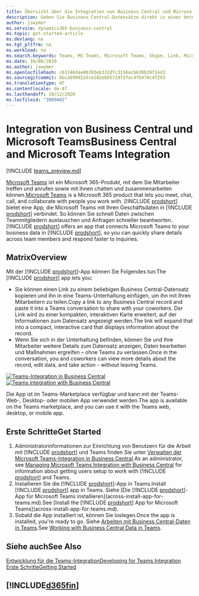```yaml
---
title: Übersicht über die Integration von Business Central und Microsoft Teams | Microsoft Docs
description: Geben Sie Business Central-Datensätze direkt in einer Unterhaltung in Teams frei.
author: jswymer
ms.service: dynamics365-business-central
ms.topic: get-started-article
ms.devlang: na
ms.tgt_pltfrm: na
ms.workload: na
ms.search.keywords: Teams, MS Teams, Microsoft Teams, Skype, Link, Microsoft 365, collaborate, collaboration, teamwork
ms.date: 10/08/2020
ms.author: jswymer
ms.openlocfilehash: c63746dae80703eb332dfc3156acb630b39f2ed3
ms.sourcegitcommit: 4bca699d2a5ce182eb5572d72fac4fb478c4f293
ms.translationtype: HT
ms.contentlocale: de-AT
ms.lasthandoff: 10/12/2020
ms.locfileid: "3989402"
---
```

# <a name="business-central-and-microsoft-teams-integration"></a><span data-ttu-id="1e787-103">Integration von Business Central und Microsoft Teams</span><span class="sxs-lookup"><span data-stu-id="1e787-103">Business Central and Microsoft Teams Integration</span></span>

[!INCLUDE [teams_preview.md](includes/teams_preview.md)]

<span data-ttu-id="1e787-104">[Microsoft Teams](https://www.microsoft.com/en-us/microsoft-365/microsoft-teams) ist ein Microsoft 365-Produkt, mit dem Sie Mitarbeiter treffen und anrufen sowie mit ihnen chatten und zusammenarbeiten können.</span><span class="sxs-lookup"><span data-stu-id="1e787-104">[Microsoft Teams](https://www.microsoft.com/en-us/microsoft-365/microsoft-teams) is a Microsoft 365 product that lets you meet, chat, call, and collaborate with people you work with.</span></span> <span data-ttu-id="1e787-105">[!INCLUDE [prodshort](includes/prodshort.md)] bietet eine App, die Microsoft Teams mit Ihren Geschäftsdaten in [!INCLUDE [prodshort](includes/prodshort.md)] verbindet. So können Sie schnell Daten zwischen Teammitgliedern austauschen und Anfragen schneller beantworten.</span><span class="sxs-lookup"><span data-stu-id="1e787-105">[!INCLUDE [prodshort](includes/prodshort.md)] offers an app that connects Microsoft Teams to your business data in [!INCLUDE [prodshort](includes/prodshort.md)], so you can quickly share details across team members and respond faster to inquiries.</span></span>

## <a name="overview"></a><span data-ttu-id="1e787-106">Matrix</span><span class="sxs-lookup"><span data-stu-id="1e787-106">Overview</span></span>

<span data-ttu-id="1e787-107">Mit der [!INCLUDE [prodshort](includes/prodshort.md)]-App können Sie Folgendes tun:</span><span class="sxs-lookup"><span data-stu-id="1e787-107">The [!INCLUDE [prodshort](includes/prodshort.md)] app lets you:</span></span>

- <span data-ttu-id="1e787-108">Sie können einen Link zu einem beliebigen Business Central-Datensatz kopieren und ihn in eine Teams-Unterhaltung einfügen, um ihn mit Ihren Mitarbeitern zu teilen.</span><span class="sxs-lookup"><span data-stu-id="1e787-108">Copy a link to any Business Central record and paste it into a Teams conversation to share with your coworkers.</span></span> <span data-ttu-id="1e787-109">Der Link wird zu einer kompakten, interaktiven Karte erweitert, auf der Informationen zum Datensatz angezeigt werden.</span><span class="sxs-lookup"><span data-stu-id="1e787-109">The link will expand that into a compact, interactive card that displays information about the record.</span></span>
- <span data-ttu-id="1e787-110">Wenn Sie sich in der Unterhaltung befinden, können Sie und Ihre Mitarbeiter weitere Details zum Datensatz anzeigen, Daten bearbeiten und Maßnahmen ergreifen – ohne Teams zu verlassen.</span><span class="sxs-lookup"><span data-stu-id="1e787-110">Once in the conversation, you and coworkers can view more details about the record, edit data, and take action - without leaving Teams.</span></span>

<span data-ttu-id="1e787-111">[![Teams-Integration in Business Central](media/teams-intro-v3.png)](media/teams-intro-v3.png#lightbox)</span><span class="sxs-lookup"><span data-stu-id="1e787-111">[![Teams integration with Business Central](media/teams-intro-v3.png)](media/teams-intro-v3.png#lightbox)</span></span>

<span data-ttu-id="1e787-112">Die App ist im Teams-Marketplace verfügbar und kann mit der Teams-Web-, Desktop- oder mobilen App verwendet werden.</span><span class="sxs-lookup"><span data-stu-id="1e787-112">The app is available on the Teams marketplace, and you can use it with the Teams web, desktop, or mobile app.</span></span>

## <a name="get-started"></a><span data-ttu-id="1e787-113">Erste Schritte</span><span class="sxs-lookup"><span data-stu-id="1e787-113">Get Started</span></span>

1. <span data-ttu-id="1e787-114">Administratorinformationen zur Einrichtung von Benutzern für die Arbeit mit [!INCLUDE [prodshort](includes/prodshort.md)] und Teams finden Sie unter [Verwalten der Microsoft Teams-Integration in Business Central](admin-teams-integration.md).</span><span class="sxs-lookup"><span data-stu-id="1e787-114">As an administrator, see [Managing Microsoft Teams Integration with Business Central](admin-teams-integration.md) for information about getting users setup to work with [!INCLUDE [prodshort](includes/prodshort.md)] and Teams.</span></span>
2. <span data-ttu-id="1e787-115">Installieren Sie die [!INCLUDE [prodshort](includes/prodshort.md)]-App in Teams.</span><span class="sxs-lookup"><span data-stu-id="1e787-115">Install [!INCLUDE [prodshort](includes/prodshort.md)] app in Teams.</span></span> <span data-ttu-id="1e787-116">Siehe [Die [!INCLUDE [prodshort](includes/prodshort.md)]-App für Microsoft Teams installieren](across-install-app-for-teams.md).</span><span class="sxs-lookup"><span data-stu-id="1e787-116">See [Install the [!INCLUDE [prodshort](includes/prodshort.md)] App for Microsoft Teams](across-install-app-for-teams.md).</span></span>
3. <span data-ttu-id="1e787-117">Sobald die App installiert ist, können Sie loslegen.</span><span class="sxs-lookup"><span data-stu-id="1e787-117">Once the app is installed, you're ready to go.</span></span> <span data-ttu-id="1e787-118">Siehe [Arbeiten mit Business Central-Daten in Teams](across-working-with-teams.md).</span><span class="sxs-lookup"><span data-stu-id="1e787-118">See [Working with Business Central Data in Teams](across-working-with-teams.md).</span></span> 

## <a name="see-also"></a><span data-ttu-id="1e787-119">Siehe auch</span><span class="sxs-lookup"><span data-stu-id="1e787-119">See Also</span></span>

[<span data-ttu-id="1e787-120">Entwicklung für die Teams-Integration</span><span class="sxs-lookup"><span data-stu-id="1e787-120">Developing for Teams Integration</span></span>](/dynamics365/business-central/dev-itpro/developer/devenv-develop-for-teams)  
[<span data-ttu-id="1e787-121">Erste Schritte</span><span class="sxs-lookup"><span data-stu-id="1e787-121">Getting Started</span></span>](product-get-started.md)  
## [!INCLUDE[d365fin](includes/free_trial_md.md)]  

